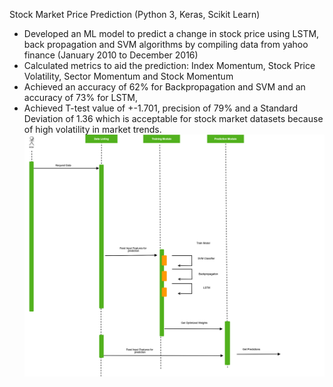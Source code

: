 Stock Market Price Prediction (Python 3, Keras, Scikit Learn)
*  Developed an ML model to predict a change in stock price using LSTM, 
    back propagation and SVM algorithms by compiling data from yahoo 
    finance (January 2010 to December 2016)
*   Calculated metrics to aid the prediction: Index Momentum, Stock Price Volatility, 
     Sector Momentum and Stock Momentum
*    Achieved an accuracy of 62% for Backpropagation and SVM and an 
     accuracy of 73% for LSTM, 
*   Achieved T-test value of +-1.701, precision of 79% and a Standard Deviation
    of 1.36 which is acceptable for stock market datasets because of high volatility 
     in market trends.
![Sequence Diagram](stock_market_price_prediction.png)